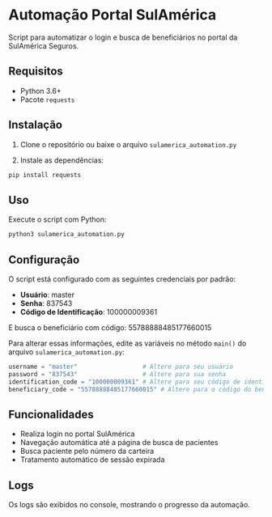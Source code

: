 # Automação Portal SulAmérica

Script para automatizar o login e busca de beneficiários no portal da SulAmérica Seguros.

## Requisitos

- Python 3.6+
- Pacote `requests`

## Instalação

1. Clone o repositório ou baixe o arquivo `sulamerica_automation.py`

2. Instale as dependências:

```bash
pip install requests
```

## Uso

Execute o script com Python:

```bash
python3 sulamerica_automation.py
```

## Configuração

O script está configurado com as seguintes credenciais por padrão:

- **Usuário**: master
- **Senha**: 837543
- **Código de Identificação**: 100000009361

E busca o beneficiário com código: 55788888485177660015

Para alterar essas informações, edite as variáveis no método `main()` do arquivo `sulamerica_automation.py`:

```python
username = "master"                  # Altere para seu usuário
password = "837543"                  # Altere para sua senha
identification_code = "100000009361" # Altere para seu código de identificação
beneficiary_code = "55788888485177660015" # Altere para o código do beneficiário
```

## Funcionalidades

- Realiza login no portal SulAmérica
- Navegação automática até a página de busca de pacientes
- Busca paciente pelo número da carteira
- Tratamento automático de sessão expirada

## Logs

Os logs são exibidos no console, mostrando o progresso da automação. 